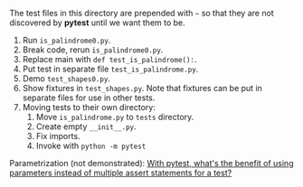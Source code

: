 The test files in this directory are prepended with `~` so that they are not discovered by **pytest** until we want them to be.

1. Run `is_palindrome0.py`.
2. Break code, rerun `is_palindrome0.py`.
3. Replace main with `def test_is_palindrome():`.
4. Put test in separate file `test_is_palindrome.py`.
5. Demo `test_shapes0.py`.
6. Show fixtures in `test_shapes.py`. Note that fixtures can be put in separate files for use in other tests.
7. Moving tests to their own directory:
    1. Move `is_palindrome.py` to `tests` directory.
    2. Create empty `__init__.py`.
    3. Fix imports.
    4. Invoke with `python -m pytest`

Parametrization (not demonstrated): [With pytest, what's the benefit of using parameters instead of multiple assert statements for a test?](https://stackoverflow.com/questions/66481583/with-pytest-whats-the-benefit-of-using-parameters-instead-of-multiple-assert-s)
